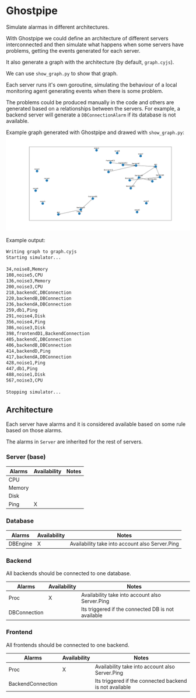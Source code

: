 # Ghostpipe

Simulate alarmas in different architectures.

With Ghostpipe we could define an architecture of different servers interconnected and then simulate what
happens when some servers have problems, getting the events generated for each server.

It also generate a graph with the architecture (by default, ``graph.cyjs``).

We can use ``show_graph.py`` to show that graph.

Each server runs it's own goroutine, simulating the behaviour of a local monitoring agent
generating events when there is some problem.

The problems could be produced manually in the code and others are generated based on a relationships
between the servers. For example, a backend server will generate a ``DBConnectionAlarm`` if its database
is not available.

Example graph generated with Ghostpipe and drawed with ``show_graph.py``:
![example graph](example_graph.png)

Example output:
```
Writing graph to graph.cyjs
Starting simulator...

34,noise8,Memory
108,noise5,CPU
136,noise3,Memory
200,noise3,CPU
218,backendC,DBConnection
220,backendB,DBConnection
236,backendA,DBConnection
259,db1,Ping
291,noise4,Disk
356,noise4,Ping
386,noise3,Disk
398,frontendD1,BackendConnection
405,backendC,DBConnection
406,backendB,DBConnection
414,backendD,Ping
417,backendA,DBConnection
428,noise1,Ping
447,db1,Ping
488,noise1,Disk
567,noise3,CPU

Stopping simulator...
```

## Architecture

Each server have alarms and it is considered available based on some rule based on those alarms.

The alarms in ``Server`` are inherited for the rest of servers.

### Server (base)

| Alarms | Availability | Notes |
|-----|--|--|
| CPU | | |
| Memory | | |
| Disk | | |
| Ping | X | |

### Database

| Alarms | Availability | Notes |
|-----|--|--|
| DBEngine | X | Availability take into account also Server.Ping |

### Backend

All backends should be connected to one database.

| Alarms | Availability | Notes |
|-----|--|--|
| Proc | X | Availability take into account also Server.Ping |
| DBConnection | | Its triggered if the connected DB is not available |

### Frontend

All frontends should be connected to one backend.

| Alarms | Availability | Notes |
|-----|--|--|
| Proc | X | Availability take into account also Server.Ping |
| BackendConnection | | Its triggered if the connected backend is not available |
